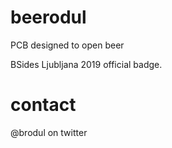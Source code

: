 # beerodul

PCB designed to open beer

BSides Ljubljana 2019 official badge.

# contact

@brodul on twitter